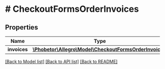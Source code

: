 # # CheckoutFormsOrderInvoices

## Properties

Name | Type | Description | Notes
------------ | ------------- | ------------- | -------------
**invoices** | [**\Phobetor\Allegro\Model\CheckoutFormsOrderInvoice[]**](CheckoutFormsOrderInvoice.md) |  | [optional]

[[Back to Model list]](../../README.md#models) [[Back to API list]](../../README.md#endpoints) [[Back to README]](../../README.md)
